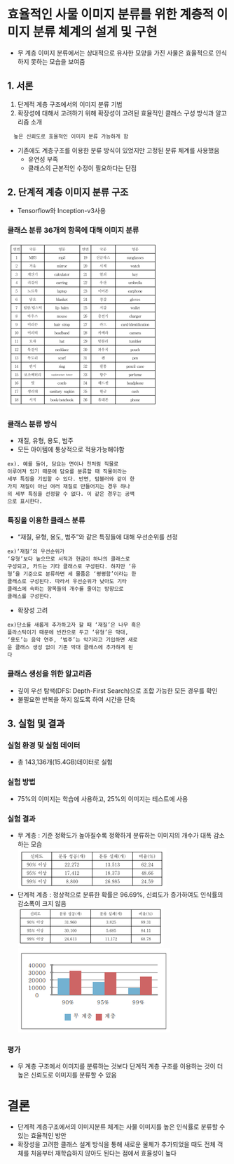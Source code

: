 # 효율적인 사물 이미지 분류를 위한 계층적 이미지 분류 체계의 설계 및 구현

* 무 계층 이미지 분류에서는 상대적으로 유사한 모양을 가진 사물은 효율적으로 인식하지 못하는 모습을 보여줌

## 1. 서론 

1. 단계적 계층 구조에서의 이미지 분류 기법 
2. 확장성에 대해서 고려하기 위해 확장성이 고려된 효율적인 클래스 구성 방식과 알고리즘 소개

```
  높은 신뢰도로 효율적인 이미지 분류 가능하게 함
```

* 기존에도 계층구조를 이용한 분류 방식이 있었지만 고정된 분류 체계를 사용했음
  * 유연성 부족
  * 클래스의 근본적인 수정이 필요하다는 단점
  
## 2. 단계적 계층 이미지 분류 구조
* Tensorflow와 Inception-v3사용

### 클래스 분류 36개의 항목에 대해 이미지 분류

![캡처_1.PNG](img/캡처_1.PNG)
 
### 클래스 분류 방식
* 재질, 유형, 용도, 범주
* 모든 아이템에 통상적으로 적용가능해야함
```
ex). 예를 들어, 담요는 면이나 천처럼 직물로
이루어져 있기 때문에 담요를 분류할 때 직물이라는
세부 특징을 기입할 수 있다. 반면, 텀블러와 같이 한
가지 재질이 아닌 여러 재질로 만들어지는 경우 하나
의 세부 특징을 선정할 수 없다. 이 같은 경우는 공백
으로 표시한다.
```

### 특징을 이용한 클래스 분류
* “재질, 유형, 용도, 범주”와 같은 특징들에 대해 우선순위를 선정

```
ex)‘재질’의 우선순위가
‘유형’보다 높으므로 서적과 현금이 하나의 클래스로
구성되고, 카드는 기타 클래스로 구성된다. 하지만 ‘유
형’을 기준으로 분류하면 세 물품은 ‘평평함’이라는 한
클래스로 구성된다. 따라서 우선순위가 낮아도 기타
클래스에 속하는 항목들의 개수를 줄이는 방향으로
클래스를 구성한다.
```

* 확장성 고려
```
ex)단소를 새롭게 추가하고자 할 때 ‘재질’은 나무 혹은
플라스틱이기 때문에 빈칸으로 두고 ‘유형’은 막대,
‘용도’는 음악 연주, ‘범주’는 악기라고 기입하면 새로
운 클래스 생성 없이 기존 막대 클래스에 추가하게 된
다
```

### 클래스 생성을 위한 알고리즘

* 깊이 우선 탐색(DFS: Depth-First Search)으로 조합 가능한 모든 경우를 확인
* 불필요한 반복을 하지 않도록 하여 시간을 단축

## 3. 실험 및 결과

### 실험 환경 및 실험 데이터

* 총 143,136개(15.4GB)데이터로 실험

###  실험 방법
* 75%의 이미지는 학습에 사용하고, 25%의 이미지는 테스트에 사용

### 실험 결과

* 무 계층 : 기준 정확도가 높아질수록 정확하게 분류하는 이미지의 개수가 대폭 감소하는 모습  
![캡처_2.PNG](img/캡처_2.PNG)
* 단계적 계층 : 정상적으로 분류한 확률은 96.69%, 신뢰도가 증가하여도 인식률의 감소폭이 크지 않음  
![캡처_3.PNG](img/캡처_3.PNG)  
![캡처_4.PNG](img/캡처_4.PNG)
### 평가
* 무 계층 구조에서 이미지를 분류하는 것보다 단계적 계층 구조를 이용하는 것이 더 높은 신뢰도로 이미지를 분류할 수 있음

# 결론
* 단계적 계층구조에서의 이미지분류 체계는 사물 이미지를 높은 인식률로 분류할 수 있는 효율적인 방안
* 확장성을 고려한 클래스 설계 방식을 통해 새로운 물체가 추가되었을 때도 전체 객체를 처음부터 재학습하지 않아도 된다는 점에서 효율성이 높다
